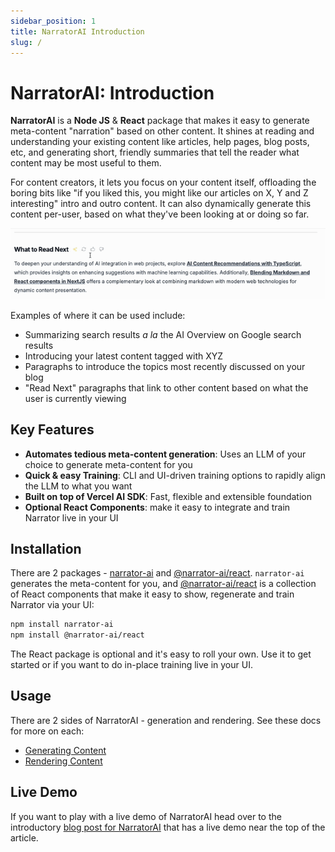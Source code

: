 ```yaml
---
sidebar_position: 1
title: NarratorAI Introduction
slug: /
---
```


# NarratorAI: Introduction

**NarratorAI** is a **Node JS** & **React** package that makes it easy to generate meta-content "narration" based on other content. It shines at reading and understanding your existing content like articles, help pages, blog posts, etc, and generating short, friendly summaries that tell the reader what content may be most useful to them.

For content creators, it lets you focus on your content itself, offloading the boring bits like "if you liked this, you might like our articles on X, Y and Z interesting" intro and outro content. It can also dynamically generate this content per-user, based on what they've been looking at or doing so far.

![Narration regeneration with Narrator AI](/img/Narration-regeneration.gif)

Examples of where it can be used include:

- Summarizing search results _a la_ the AI Overview on Google search results
- Introducing your latest content tagged with XYZ
- Paragraphs to introduce the topics most recently discussed on your blog
- "Read Next" paragraphs that link to other content based on what the user is currently viewing

## Key Features

- **Automates tedious meta-content generation**: Uses an LLM of your choice to generate meta-content for you
- **Quick & easy Training**: CLI and UI-driven training options to rapidly align the LLM to what you want
- **Built on top of Vercel AI SDK**: Fast, flexible and extensible foundation
- **Optional React Components**: make it easy to integrate and train Narrator live in your UI

## Installation

There are 2 packages - [narrator-ai](https://www.npmjs.com/package/narrator-ai) and [@narrator-ai/react](https://www.npmjs.com/package/@narrator-ai/react). `narrator-ai` generates the meta-content for you, and [@narrator-ai/react](https://www.npmjs.com/package/@narrator-ai/react) is a collection of React components that make it easy to show, regenerate and train Narrator via your UI:

```sh
npm install narrator-ai
npm install @narrator-ai/react
```

The React package is optional and it's easy to roll your own. Use it to get started or if you want to do in-place training live in your UI.

## Usage

There are 2 sides of NarratorAI - generation and rendering. See these docs for more on each:

- [Generating Content](/generation)
- [Rendering Content](/rendering)

## Live Demo

If you want to play with a live demo of NarratorAI head over to the introductory [blog post for NarratorAI](https://edspencer.net/2024/10/4/introducing-narrator-ai) that has a live demo near the top of the article.
